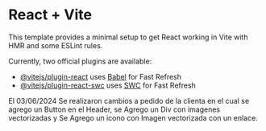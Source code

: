 # React + Vite

This template provides a minimal setup to get React working in Vite with HMR and some ESLint rules.

Currently, two official plugins are available:

- [@vitejs/plugin-react](https://github.com/vitejs/vite-plugin-react/blob/main/packages/plugin-react/README.md) uses [Babel](https://babeljs.io/) for Fast Refresh
- [@vitejs/plugin-react-swc](https://github.com/vitejs/vite-plugin-react-swc) uses [SWC](https://swc.rs/) for Fast Refresh

El 03/06/2024 Se realizaron cambios a pedido de la clienta en el cual se agrego un Button en el Header, se Agrego un Div con imagenes vectorizadas y Se Agrego un icono con Imagen vectorizada con
un enlace.
